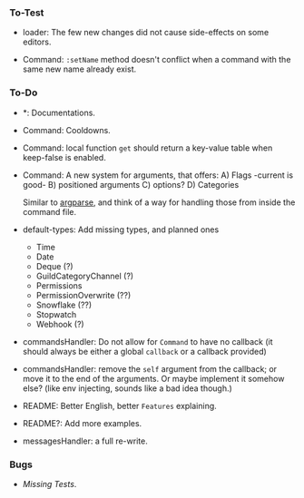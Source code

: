 ### To-Test
* loader: The few new changes did not cause side-effects on some editors.

* Command: `:setName` method doesn't conflict when a command with the same new name already exist.

### To-Do
* *: Documentations.

* Command: Cooldowns.

* Command: local function `get` should return a key-value table when keep-false is enabled.

* Command: A new system for arguments, that offers:
  A) Flags -current is good-
  B) positioned arguments
  C) options?
  D) Categories

  Similar to [argparse](https://github.com/mpeterv/argparse), and think of a way for handling those from inside the command file.

* default-types: Add missing types, and planned ones
  - Time
  - Date
  - Deque (?)
  - GuildCategoryChannel (?)
  - Permissions
  - PermissionOverwrite (??)
  - Snowflake (??)
  - Stopwatch
  - Webhook (?)

* commandsHandler: Do not allow for `Command` to have no callback (it should always be either a global `callback` or a callback provided)

* commandsHandler: remove the `self` argument from the callback; or move it to the end of the arguments. Or maybe implement it somehow else?
(like env injecting, sounds like a bad idea though.)
  
* README: Better English, better `Features` explaining.

* README?: Add more examples.

* messagesHandler: a full re-write.

### Bugs
* *Missing Tests*.
